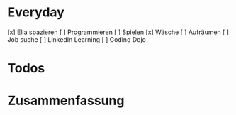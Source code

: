 # Everyday
[x] Ella spazieren
[  ] Programmieren
[  ] Spielen
[x] Wäsche
[  ] Aufräumen
[  ] Job suche
[  ] LinkedIn Learning
[  ] Coding Dojo

# Todos


# Zusammenfassung

